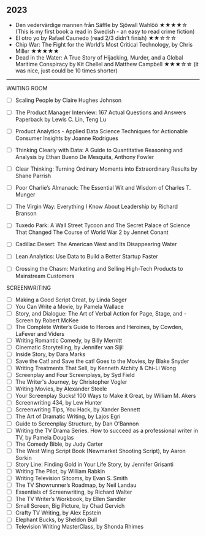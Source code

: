 ## 2023

* Den vedervärdige mannen från Säffle by Sjöwall Wahlöö ★★★★☆ (This is my first book a read in Swedish - an easy to read crime fiction)
* El otro yo by Rafael Caunedo (read 2/3 didn't finish) ★★☆☆☆
* Chip War: The Fight for the World’s Most Critical Technology, by Chris Miller ★★★★★
* Dead in the Water: A True Story of Hijacking, Murder, and a Global Maritime Conspiracy by Kit Chellel and Matthew Campbell ★★★☆☆ (it was nice, just could be 10 times shorter)

---

WAITING ROOM

- [ ] Scaling People by Claire Hughes Johnson
- [ ] The Product Manager Interview: 167 Actual Questions and Answers Paperback by Lewis C. Lin, Teng Lu 
- [ ] Product Analytics - Applied Data Science Techniques for Actionable Consumer Insights by Joanne Rodrigues
- [ ] Thinking Clearly with Data: A Guide to Quantitative Reasoning and Analysis by Ethan Bueno De Mesquita, Anthony Fowler
- [ ] Clear Thinking: Turning Ordinary Moments into Extraordinary Results by Shane Parrish 
- [ ] Poor Charlie’s Almanack: The Essential Wit and Wisdom of Charles T. Munger
- [ ] The Virgin Way: Everything I Know About Leadership by Richard Branson
- [ ] Tuxedo Park: A Wall Street Tycoon and The Secret Palace of Science That Changed The Course of World War 2 by Jennet Conant
- [ ] Cadillac Desert: The American West and Its Disappearing Water
- [ ] Lean Analytics: Use Data to Build a Better Startup Faster
- [ ] Crossing the Chasm: Marketing and Selling High-Tech Products to Mainstream Customers


SCREENWRITING

- [ ]  Making a Good Script Great, by Linda Seger
- [ ]  You Can Write a Movie, by Pamela Wallace 
- [ ]  Story, and Dialogue: The Art of Verbal Action for Page, Stage, and - Screen by Robert McKee
- [ ]  The Complete Writer’s Guide to Heroes and Heroines, by Cowden, LaFever and Viders
- [ ]  Writing Romantic Comedy, by Billy Mernitt 
- [ ]  Cinematic Storytelling, by Jennifer van Sijil
- [ ]  Inside Story, by Dara Marks 
- [ ]  Save the Cat! and Save the cat! Goes to the Movies, by Blake Snyder
- [ ]  Writing Treatments That Sell, by Kenneth Atchity & Chi-Li Wong
- [ ]  Screenplay and Four Screenplays, by Syd Field
- [ ]  The Writer's Journey, by Christopher Vogler
- [ ]  Writing Movies, by Alexander Steele
- [ ]  Your Screenplay Sucks! 100 Ways to Make it Great, by William M. Akers
- [ ]  Screenwriting 434, by Lew Hunter
- [ ]  Screenwriting Tips, You Hack, by Xander Bennett
- [ ]  The Art of Dramatic Writing, by Lajos Egri 
- [ ]  Guide to Screenplay Structure, by Dan O’Bannon
- [ ]  Writing the TV Drama Series. How to succeed as a professional writer in TV, by Pamela Douglas 
- [ ]  The Comedy Bible, by Judy Carter
- [ ]  The West Wing Script Book (Newmarket Shooting Script), by Aaron Sorkin
- [ ]  Story Line: Finding Gold in Your Life Story, by Jennifer Grisanti 
- [ ]  Writing The Pilot, by William Rabkin
- [ ]  Writing Television Sitcoms, by Evan S. Smith
- [ ]  The TV Showrunner’s Roadmap, by Neil Landau
- [ ]  Essentials of Screenwriting, by Richard Walter
- [ ]  The TV Writer’s Workbook, by Ellen Sandler
- [ ]  Small Screen, Big Picture, by Chad Gervich
- [ ]  Crafty TV Writing, by Alex Epstein
- [ ]  Elephant Bucks, by Sheldon Bull
- [ ]  Television Writing MasterClass, by Shonda Rhimes
